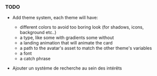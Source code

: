 ### TODO 

- Add theme system, each theme will have:
    - different colors to avoid too boring look (for shadows, icons, background etc..)
    - a type, like some with gradients some without
    - a landing animation that will animate the card
    - a path to the avatar's asset to match the other theme's variables
    - a font
    - a catch phrase


- Ajouter un système de recherche au sein des intérêts